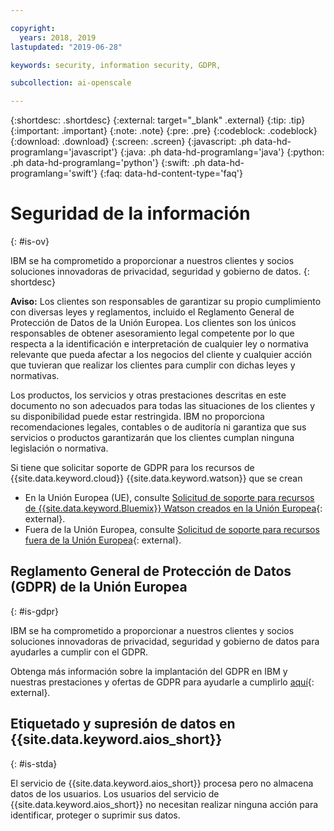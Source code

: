 ```yaml
---

copyright:
  years: 2018, 2019
lastupdated: "2019-06-28"

keywords: security, information security, GDPR, 

subcollection: ai-openscale

---
```


{:shortdesc: .shortdesc}
{:external: target="_blank" .external}
{:tip: .tip}
{:important: .important}
{:note: .note}
{:pre: .pre}
{:codeblock: .codeblock}
{:download: .download}
{:screen: .screen}
{:javascript: .ph data-hd-programlang='javascript'}
{:java: .ph data-hd-programlang='java'}
{:python: .ph data-hd-programlang='python'}
{:swift: .ph data-hd-programlang='swift'}
{:faq: data-hd-content-type='faq'}

# Seguridad de la información
{: #is-ov}

IBM se ha comprometido a proporcionar a nuestros clientes y socios soluciones innovadoras de privacidad, seguridad y gobierno de datos.
{: shortdesc}

**Aviso:**
Los clientes son responsables de garantizar su propio cumplimiento con diversas leyes y reglamentos, incluido el Reglamento General de Protección de Datos de la Unión Europea. Los clientes son los únicos responsables de obtener asesoramiento legal competente por lo que respecta a la identificación e interpretación de cualquier ley o normativa relevante que pueda afectar a los negocios del cliente y cualquier acción que tuvieran que realizar los clientes para cumplir con dichas leyes y normativas.

Los productos, los servicios y otras prestaciones descritas en este documento no son adecuados para todas las situaciones de los clientes y su disponibilidad puede estar restringida. IBM no proporciona recomendaciones legales, contables o de auditoría ni garantiza que sus servicios o productos garantizarán que los clientes cumplan ninguna legislación o normativa.

Si tiene que solicitar soporte de GDPR para los recursos de {{site.data.keyword.cloud}} {{site.data.keyword.watson}} que se crean

-   En la Unión Europea (UE), consulte [Solicitud de soporte para recursos de {{site.data.keyword.Bluemix}} Watson creados en la Unión Europea](/docs/services/watson?topic=watson-gdpr-sar#request-EU){: external}.
-   Fuera de la Unión Europea, consulte [Solicitud de soporte para recursos fuera de la Unión Europea](/docs/services/watson?topic=watson-gdpr-sar#request-non-EU){: external}.

## Reglamento General de Protección de Datos (GDPR) de la Unión Europea
{: #is-gdpr}

IBM se ha comprometido a proporcionar a nuestros clientes y socios soluciones innovadoras de privacidad, seguridad y gobierno de datos para ayudarles a cumplir con el GDPR.

Obtenga más información sobre la implantación del GDPR en IBM y nuestras prestaciones y ofertas de GDPR para ayudarle a cumplirlo [aquí](http://www.ibm.com/gdpr){: external}.

## Etiquetado y supresión de datos en {{site.data.keyword.aios_short}}
{: #is-stda}

El servicio de {{site.data.keyword.aios_short}} procesa pero no almacena datos de los usuarios. Los usuarios del servicio de {{site.data.keyword.aios_short}} no necesitan realizar ninguna acción para identificar, proteger o suprimir sus datos.
